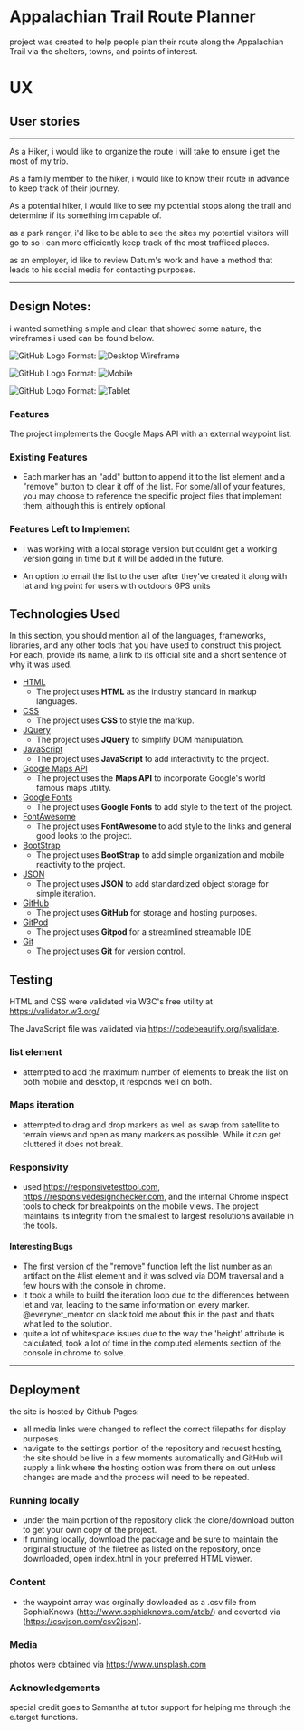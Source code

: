 

# Appalachian Trail Route Planner

project was created to help people plan their route along the Appalachian Trail via the shelters, towns, and points of interest.

# UX
## User stories

-----------------------------------------------------------------------------------------------------------

As a Hiker, i would like to organize the route i will take to ensure i get the most of my trip.

As a family member to the hiker, i would like to know their route in advance to keep track of their journey.

As a potential hiker, i would like to see my potential stops along the trail and determine if its something im capable of.

as a park ranger, i'd like to be able to see the sites my potential visitors will go to so i can more efficiently keep track of the most trafficed places.

as an employer, id like to review Datum's work and have a method that leads to his social media for contacting purposes.

-----------------------------------------------------------------------------------------------------------

## Design Notes: 

i wanted something simple and clean that showed some nature, the wireframes i used can be found below. 


![GitHub Logo](/wireframes/desktop.png)
Format: ![Desktop Wireframe](url)


![GitHub Logo](/wireframes/tablet_view.png)
Format: ![Mobile](url)


![GitHub Logo](/wireframes/Mobile.png)
Format: ![Tablet](url)




### Features

The project implements the Google Maps API with an external waypoint list.



 
### Existing Features
- Each marker has an "add" button to append it to the list element and a "remove" button to clear it off of the list.
 For some/all of your features, you may choose to reference the specific project files that implement them, although this is entirely optional.



### Features Left to Implement
- I was working with a local storage version but couldnt get a working version going in time but it will be added in the future.

- An option to email the list to the user after they've created it along with lat and lng point for users with outdoors GPS units

## Technologies Used

In this section, you should mention all of the languages, frameworks, libraries, and any other tools that you have used to construct this project. For each, provide its name, a link to its official site and a short sentence of why it was used.

- [HTML](https://en.wikipedia.org/wiki/HTML)
    - The project uses **HTML** as the industry standard in markup languages.
- [CSS](https://en.wikipedia.org/wiki/Cascading_Style_Sheets#CSS)
    - The project uses **CSS** to style the markup.
- [JQuery](https://jquery.com)
    - The project uses **JQuery** to simplify DOM manipulation.
- [JavaScript](https://en.wikipedia.org/wiki/JavaScript)
    - The project uses **JavaScript** to add interactivity to the project.
- [Google Maps API](https://developers.google.com/maps/documentation)
    - The project uses the **Maps API** to incorporate Google's world famous maps utility.
- [Google Fonts](https://fonts.google.com/)
    - The project uses **Google Fonts** to add style to the text of the project.
- [FontAwesome](https://https://fontawesome.com/)
    - The project uses **FontAwesome** to add style to the links and general good looks to the project.
- [BootStrap](https://getbootstrap.com/)
    - The project uses **BootStrap** to add simple organization and mobile reactivity to the project.
- [JSON](https://en.wikipedia.org/wiki/JSON)
    - The project uses **JSON** to add standardized object storage for simple iteration.
- [GitHub](https://github.com/)
    - The project uses **GitHub** for storage and hosting purposes.
- [GitPod](https://gitpod.com/)
    - The project uses **Gitpod** for a streamlined streamable IDE.
 - [Git](https://git-scm.com/)
    - The project uses **Git** for version control.

## Testing

HTML and CSS were validated via W3C's free utility at https://validator.w3.org/.

The JavaScript file was validated via https://codebeautify.org/jsvalidate.

### list element 
- attempted to add the maximum number of elements to break the list on both mobile and desktop, it responds well on both.

### Maps iteration
- attempted to drag and drop markers as well as swap from satellite to terrain views and open as many markers as possible. While it can get cluttered it does not break.

### Responsivity
- used https://responsivetesttool.com, https://responsivedesignchecker.com, and the internal Chrome inspect tools to check for breakpoints on the mobile views. The project maintains its integrity from the smallest to largest resolutions available in the tools.

#### Interesting Bugs
- The first version of the "remove" function left the list number as an artifact on the #list element and it was solved via DOM traversal and a few hours with the console in chrome.
- it took a while to build the iteration loop due to the differences between let and var, leading to the same information on every marker. @everynet_mentor on slack told me about this in the past and thats what led to the solution.
- quite a lot of whitespace issues due to the way the 'height' attribute is calculated, took a lot of time in the computed elements section of the console in chrome to solve.

-----


## Deployment

the site is hosted by Github Pages:
- all media links were changed to reflect the correct filepaths for display purposes.
- navigate to the settings portion of the repository and request hosting, the site should be live in a few moments automatically and GitHub will supply a link where the hosting option was from there on out unless changes are made and the process will need to be repeated. 

### Running locally
- under the main portion of the repository click the clone/download button to get your own copy of the project.
- if running locally, download the package and be sure to maintain the original structure of the filetree as listed on the repository, once downloaded, open index.html in your preferred HTML viewer.

### Content
- the waypoint array was orginally dowloaded as a .csv file from SophiaKnows (http://www.sophiaknows.com/atdb/) and coverted via (https://csvjson.com/csv2json).

### Media
photos were obtained via https://www.unsplash.com

### Acknowledgements

special credit goes to Samantha at tutor support for helping me through the e.target functions. 